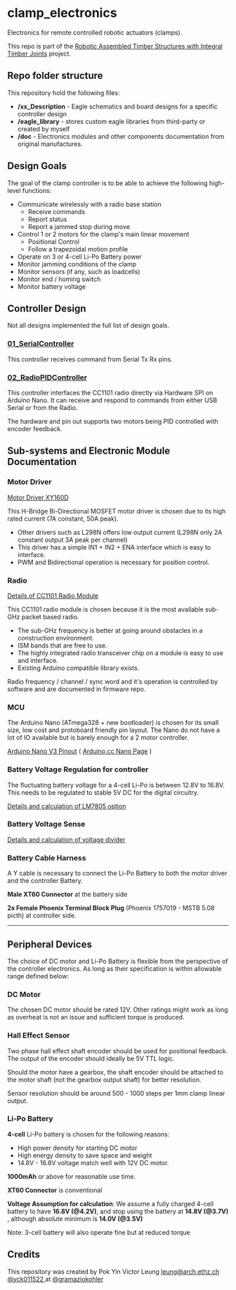 # clamp_electronics
Electronics for remote controlled robotic actuators (clamps). 

This repo is part of the [Robotic Assembled Timber Structures with Integral Timber Joints](https://github.com/gramaziokohler/integral_timber_joints) project. 

## Repo folder structure

This repository hold the following files:

- **/xx_Description** - Eagle schematics and board designs for a specific controller design
- **/eagle_library** - stores custom eagle libraries from third-party or created by myself
- **/doc** - Electronics modules and other components documentation from original manufactures.

## Design Goals

The goal of the clamp controller is to be able to achieve the following high-level functions: 

- Communicate wirelessly with a radio base station
  - Receive commands
  - Report status
  - Report a jammed stop during move
- Control 1 or 2 motors for the clamp's main linear movement
  - Positional Control
  - Follow a trapezoidal motion profile
- Operate on 3 or 4-cell Li-Po Battery power
- Monitor jamming conditions of the clamp
- Monitor sensors (if any, such as loadcells)
- Monitor end / homing switch
- Monitor battery voltage



## Controller Design

Not all designs implemented the full list of design goals.

### [01_SerialController]()

This controller receives command from Serial Tx Rx pins.

### [02_RadioPIDController](02_RadioPIDController/02_RadioPIDController.md)

This controller interfaces the CC1101 radio directly via Hardware SPI on Arduino Nano. It can receive and respond to commands from either USB Serial or from the Radio.

The hardware and pin out supports two motors being PID controlled with encoder feedback.

## Sub-systems and Electronic Module Documentation

### Motor Driver

[Motor Driver XY160D](doc/motor_driver/motor_driver_XY160D.md)

This H-Bridge Bi-Directional MOSFET motor driver is chosen due to its high rated current (7A constant, 50A peak).  

- Other drivers such as L298N offers low output current (L298N only 2A constant output 3A peak per channel) 
- This driver has a simple IN1 + IN2 + ENA interface which is easy to interface. 
- PWM and Bidirectional operation is necessary for position control.

### Radio

[Details of CC1101 Radio Module](doc/radio/CC1101_Radio.md)

This CC1101 radio module is chosen because it is the most available sub-GHz packet based radio.

- The sub-GHz frequency is better at going around obstacles in a construction environment.
- ISM bands that are free to use.
- The highly integrated radio transceiver chip on a module is easy to use and interface. 
- Existing Arduino compatible library exists.

Radio frequency / channel / sync word and it's operation is controlled by software and are documented in firmware repo.

### MCU

The Arduino Nano (ATmega328 + new bootloader) is chosen for its small size, low cost and protoboard friendly pin layout. The Nano do not have a lot of IO available but is barely enough for a 2 motor controller.

[Arduino Nano V3 Pinout](http://lab.dejaworks.com/arduino-nano-pinouts/) ( [Arduino.cc Nano Page](https://store.arduino.cc/arduino-nano) )

### Battery Voltage Regulation for controller

The fluctuating battery voltage for a 4-cell Li-Po is between 12.8V to 16.8V. This needs to be regulated to stable 5V DC for the digital circuitry.

[Details and calculation of LM7805 option](doc/voltage_regulation/linear_regulator.md)

### Battery Voltage Sense

[Details and calculation of voltage divider](doc/battery_sense/Battery_Voltage_Sensing.md)

### Battery Cable Harness

A Y cable is necessary to connect the Li-Po Battery to both the motor driver and the controller Battery. 

**Male XT60 Connector** at the battery side

**2x Female Phoenix Terminal Block Plug** (Phoenix 1757019 - MSTB 5.08 picth) at controller side.



------



## Peripheral Devices

The choice of DC motor and Li-Po Battery is flexible from the perspective of the controller electronics. As long as their specification is within allowable range defined below:

### DC Motor

The chosen DC motor should be rated 12V. Other ratings might work as long as overheat is not an issue and sufficient torque is produced.

### Hall Effect Sensor

Two phase hall effect shaft encoder should be used for positional feedback. The output of the encoder should ideally be 5V TTL logic. 

Should the motor have a gearbox, the shaft encoder should be attached to the motor shaft (not the gearbox output shaft) for better resolution.

Sensor resolution should be around 500 - 1000 steps per 1mm clamp linear output.

### Li-Po Battery

**4-cell** Li-Po battery is chosen for the following reasons:

- High power density for starting DC motor
- High energy density to save space and weight
- 14.8V - 16.8V voltage match well with 12V DC motor.

**1000mAh** or above for reasonable use time.

**XT60 Connector** is conventional

**Voltage Assumption for calculation**: We assume a fully charged 4-cell battery to have **16.8V (@4.2V)**, and stop using the battery at **14.8V (@3.7V)**  , although absolute minimum is **14.0V (@3.5V)**

Note: 3-cell battery will also operate fine but at reduced torque

Credits
-------------

This repository was created by Pok Yin Victor Leung <leung@arch.ethz.ch> [@yck011522 ](https://github.com/yck011522) at [@gramaziokohler](https://github.com/gramaziokohler)

